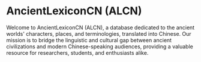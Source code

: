 # AncientLexiconCN (ALCN)

Welcome to AncientLexiconCN (ALCN), a database dedicated to the ancient worlds' characters, places, and terminologies, translated into Chinese. Our mission is to bridge the linguistic and cultural gap between ancient civilizations and modern Chinese-speaking audiences, providing a valuable resource for researchers, students, and enthusiasts alike.
